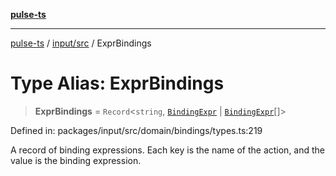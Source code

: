 [**pulse-ts**](../../../README.md)

***

[pulse-ts](../../../README.md) / [input/src](../README.md) / ExprBindings

# Type Alias: ExprBindings

> **ExprBindings** = `Record`\<`string`, [`BindingExpr`](BindingExpr.md) \| [`BindingExpr`](BindingExpr.md)[]\>

Defined in: packages/input/src/domain/bindings/types.ts:219

A record of binding expressions. Each key is the name of the action, and the value is the binding expression.
